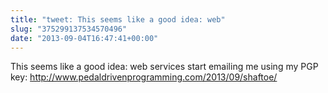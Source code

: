 ```yaml
---
title: "tweet: This seems like a good idea: web"
slug: "375299137534570496"
date: "2013-09-04T16:47:41+00:00"
---
```

This seems like a good idea: web services start emailing me using my PGP key: http://www.pedaldrivenprogramming.com/2013/09/shaftoe/